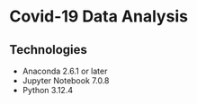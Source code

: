 # Covid-19 Data Analysis 

## Technologies 
* Anaconda 2.6.1 or later
* Jupyter Notebook 7.0.8
* Python 3.12.4

